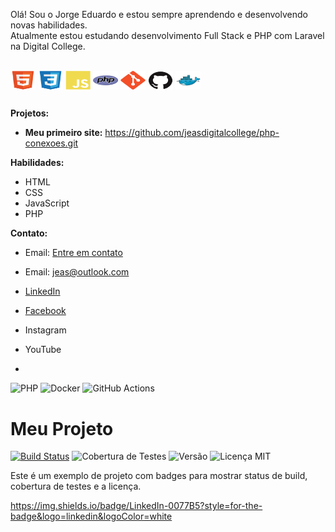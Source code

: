 Olá! Sou o Jorge Eduardo e estou sempre aprendendo e desenvolvendo novas habilidades.   
Atualmente estou estudando desenvolvimento Full Stack e PHP com Laravel na Digital College.

<div style="display: inline_block"><br>
  <img align="center" alt="Jorge-HTML" height="30" width="40" src="https://raw.githubusercontent.com/devicons/devicon/master/icons/html5/html5-original.svg">
  <img align="center" alt="Jorge-CSS" height="30" width="40" src="https://raw.githubusercontent.com/devicons/devicon/master/icons/css3/css3-original.svg">
  <img align="center" alt="Jorge-Js" height="30" width="40" src="https://raw.githubusercontent.com/devicons/devicon/master/icons/javascript/javascript-plain.svg">
  <img align="center" alt="Jorge-PHP" height="30" width="40" src="https://raw.githubusercontent.com/devicons/devicon/master/icons/php/php-original.svg">
  <img align="center" alt="Jorge-GIT" height="30" width="40" src="https://raw.githubusercontent.com/devicons/devicon/master/icons/git/git-original.svg">
  <img align="center" alt="Jorge-GITHUB" height="30" width="40" src="https://raw.githubusercontent.com/devicons/devicon/master/icons/github/github-original.svg">
  <img align="center" alt="Jorge-DOCKER" height="30" width="40" src="https://raw.githubusercontent.com/devicons/devicon/master/icons/docker/docker-original.svg">
  
</div>
  
  ##
**Projetos:**
* **Meu primeiro site:** https://github.com/jeasdigitalcollege/php-conexoes.git

**Habilidades:**
* HTML
* CSS
* JavaScript
* PHP
  
**Contato:**
* Email: [Entre em contato](mailto:jeas@outlook.com?subject=Contato%20pelo%20GitHub&body=Olá,%20gostaria%20de%20entrar%em%contato...)
* Email: jeas@outlook.com
* [LinkedIn](https://linkedin.com/in/jorgeeasiqueira "Perfil no LinkedIn")
* [Facebook](https://facebook.com/jorgeeasiqueira "Perfil no Facebook")
* Instagram 
* YouTube

*
![PHP](https://img.shields.io/badge/PHP-7.4-blue)
![Docker](https://img.shields.io/badge/Docker-19.03-blue)
![GitHub Actions](https://img.shields.io/badge/GitHub_Actions-CI%2FCD-brightgreen)

# Meu Projeto
[![Build Status](https://img.shields.io/badge/build-passing-brightgreen)](https://github.com/usuario/repo/actions)
![Cobertura de Testes](https://img.shields.io/badge/coverage-95%25-brightgreen)
![Versão](https://img.shields.io/badge/version-1.0.0-blue)
![Licença MIT](https://img.shields.io/badge/license-MIT-green)

Este é um exemplo de projeto com badges para mostrar status de build, cobertura de testes e a licença.

https://img.shields.io/badge/LinkedIn-0077B5?style=for-the-badge&logo=linkedin&logoColor=white


